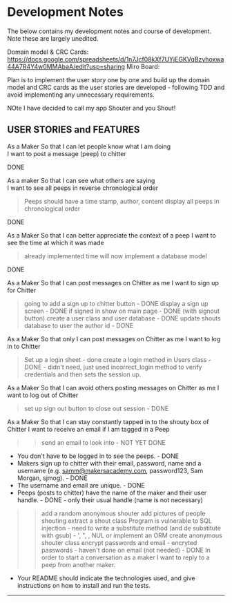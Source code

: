 # Development Notes

The below contains my development notes and course of development. Note these are largely unedited.

Domain model & CRC Cards: https://docs.google.com/spreadsheets/d/1n7Jcf08kXf7UYjEGKVqBzyhoxwa44A7R4Y4w0MMAbaA/edit?usp=sharing
Miro Board:

Plan is to implement the user story one by one and build up the domain model and CRC cards as the user stories are developed - following TDD and avoid implementing any unnecessary requirements.

NOte I have decided to call my app Shouter and you Shout!

## USER STORIES and FEATURES

As a Maker
So that I can let people know what I am doing  
I want to post a message (peep) to chitter

DONE

As a maker
So that I can see what others are saying  
I want to see all peeps in reverse chronological order
> Peeps should have a time stamp, author, content
> display all peeps in chronological order

DONE

As a Maker
So that I can better appreciate the context of a peep
I want to see the time at which it was made

>already implemented time
> will now implement a database model

DONE

As a Maker
So that I can post messages on Chitter as me
I want to sign up for Chitter

> going to add a sign up to chitter button - DONE
> display a sign up screen - DONE
> if signed in show on main page - DONE (with signout button)
> create a user class and user database - DONE
> update shouts database to user the author id - DONE

As a Maker
So that only I can post messages on Chitter as me
I want to log in to Chitter

> Set up a login sheet - done
> create a login method in Users class - DONE - didn't need, just used incorrect_login method to verify credentials and then sets the session up.

As a Maker
So that I can avoid others posting messages on Chitter as me
I want to log out of Chitter

> set up sign out button to close out session - DONE


As a Maker
So that I can stay constantly tapped in to the shouty box of Chitter
I want to receive an email if I am tagged in a Peep

>> send an email to look into - NOT YET DONE


* You don't have to be logged in to see the peeps. - DONE
* Makers sign up to chitter with their email, password, name and a username (e.g. samm@makersacademy.com, password123, Sam Morgan, sjmog). - DONE
* The username and email are unique. - DONE
* Peeps (posts to chitter) have the name of the maker and their user handle. - DONE - only their usual handle (name is not necessary)

>> add a random anonymous shouter
>> add pictures of people shouting
>> extract a shout class
>> Program is vulnerable to SQL injection - need to write a substitute method (and de substitute with gsub) - ', ", \, NUL or implement an ORM
>> create anonymous shouter class
>> encrypt passwords and email - encryted passwords - haven't done on email (not needed) - DONE
>>In order to start a conversation as a maker I want to reply to a peep from another maker.

* Your README should indicate the technologies used, and give instructions on how to install and run the tests.
---
